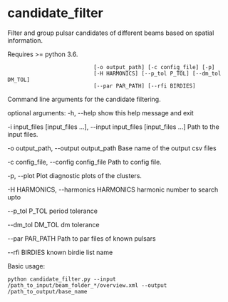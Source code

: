 # candidate_filter
Filter and group pulsar candidates of different beams based on spatial information.

Requires >= python 3.6.



```usage: candidate_filter.py [-h] [-i input_files [input_files ...]]
                           [-o output_path] [-c config_file] [-p]
                           [-H HARMONICS] [--p_tol P_TOL] [--dm_tol DM_TOL]
                           [--par PAR_PATH] [--rfi BIRDIES]
```

Command line arguments for the candidate filtering.



optional arguments:
  -h, --help            show this help message and exit
  
  
  -i input_files [input_files ...], --input input_files [input_files ...]
                        Path to the input files.
                        
                        
  -o output_path, --output output_path
                        Base name of the output csv files
                        
                        
  -c config_file, --config config_file
                        Path to config file.
                        
                        
  -p, --plot            Plot diagnostic plots of the clusters.
  
  
  -H HARMONICS, --harmonics HARMONICS
                        harmonic number to search upto
                        
                        
  --p_tol P_TOL         period tolerance
  
  
  --dm_tol DM_TOL       dm tolerance
  
  
  --par PAR_PATH        Path to par files of known pulsars
  
  
  --rfi BIRDIES         known birdie list name




Basic usage:

```python candidate_filter.py --input /path_to_input/beam_folder_*/overview.xml --output /path_to_output/base_name ```
